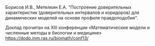Борисов И.В., Метелкин Е.А. "Построение доверительных характеристик (доверительных интервалов и коридоров) для динамических моделей на основе профиля правдоподобия".

Доклад прочитан на XIII конференции «Математические модели и численные методы в биологии и медицине» https://dodo.inm.ras.ru/biomath/conf13/
